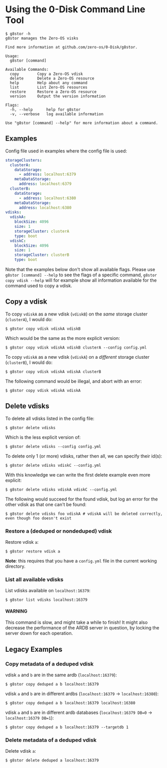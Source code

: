 # Using the 0-Disk Command Line Tool

```
$ g8stor -h
g8stor manages the Zero-OS visks

Find more information at github.com/zero-os/0-Disk/g8stor.

Usage:
  g8stor [command]

Available Commands:
  copy        Copy a Zero-OS vdisk
  delete      Delete a Zero-OS resource
  help        Help about any command
  list        List Zero-OS resources
  restore     Restore a Zero-OS resource
  version     Output the version information

Flags:
  -h, --help      help for g8stor
  -v, --verbose   log available information

Use "g8stor [command] --help" for more information about a command.
```

## Examples

Config file used in examples where the config file is used:

```yaml
storageClusters:
  clusterA:
    dataStorage:
      - address: localhost:6379
    metaDataStorage:
      address: localhost:6379
  clusterB:
    dataStorage:
      - address: localhost:6380
    metaDataStorage:
      address: localhost:6380
vdisks:
  vdiskA:
    blockSize: 4096
    size: 1
    storageCluster: clusterA
    type: boot
  vdiskC:
    blockSize: 4096
    size: 1
    storageCluster: clusterB
    type: boot
```

Note that the examples below don't show all available flags.
Please use `g8stor [command] --help` to see the flags of a specific command,
`g8stor copy vdisk --help` will for example show all information available for the
command used to copy a vdisk.

## Copy a vdisk

To copy `vdiskA` as a new vdisk (`vdiskB`) on the _same_ storage cluster (`clusterA`), I would do:

```
$ g8stor copy vdisk vdiskA vdiskB
```

Which would be the same as the more explicit version:

```
$ g8stor copy vdisk vdiskA vdiskB clusterA --config config.yml
```

To copy `vdiskA` as a new vdisk (`vdiskA`) on a _different_ storage cluster (`clusterB`), I would do:

```
$ g8stor copy vdisk vdiskA vdiskA clusterB
```

The following command would be illegal, and abort with an error:

```
$ g8stor copy vdisk vdiskA vdiskA
```

## Delete vdisks

To delete all vdisks listed in the config file:

```
$ g8stor delete vdisks
```

Which is the less explicit version of:

```
$ g8stor delete vdisks --config config.yml
```

To delete only 1 (or more) vdisks, rather then all, we can specify their id(s):

```
$ g8stor delete vdisks vdiskC --config.yml
```

With this knowledge we can write the first delete example even more explicit:

```
$ g8stor delete vdisks vdiskA vdiskC --config.yml
```

The following would succeed for the found vdisk, but log an error for the other vdisk as that one can't be found:

```
$ g8stor delete vdisks foo vdiskA # vdiskA will be deleted correctly, even though foo doesn't exist
```

### Restore a (deduped or nondeduped) vdisk

Restore vdisk `a`:

```
$ g8stor restore vdisk a
```

**Note**: this requires that you have a `config.yml` file in the current working directory.

### List all available vdisks

List vdisks available on `localhost:16379`:

```
$ g8stor list vdisks localhost:16379
```

#### WARNING

This command is slow, and might take a while to finish!
It might also decrease the performance of the ARDB server
in question, by locking the server down for each operation.

## Legacy Examples

### Copy metadata of a deduped vdisk

vdisk `a` and `b` are in the same ardb (`localhost:16379`):

```
$ g8stor copy deduped a b localhost:16379
```

vdisk `a` and `b` are in different ardbs (`localhost:16379` -> `localhost:16380`):

```
$ g8stor copy deduped a b localhost:16379 localhost:16380
```

vdisk `a` and `b` are in different ardb databases (`localhost:16379 DB=0` -> `localhost:16379 DB=1`):

```
$ g8stor copy deduped a b localhost:16379 --targetdb 1
```

### Delete metadata of a deduped vdisk

Delete vdisk `a`:

```
$ g8stor delete deduped a localhost:16379
```
